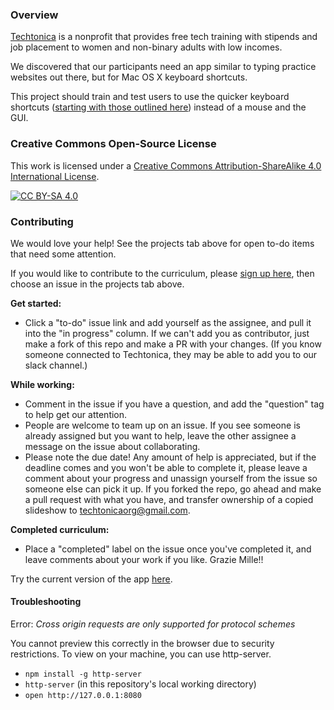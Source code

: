 ### Overview
[Techtonica](https://techtonica.org) is a nonprofit that provides free tech training with stipends and job placement to women and non-binary adults with low incomes. 

We discovered that our participants need an app similar to typing practice websites out there, but for Mac OS X keyboard shortcuts. 

This project should train and test users to use the quicker keyboard shortcuts ([starting with those outlined here](https://github.com/Techtonica/keyboard-shortcuts-practice/issues/3)) instead of a mouse and the GUI.

### Creative Commons Open-Source License
This work is licensed under a [Creative Commons Attribution-ShareAlike 4.0 International License](https://creativecommons.org/licenses/by-sa/4.0/legalcode).

[![CC BY-SA 4.0](https://i.creativecommons.org/l/by-sa/4.0/88x31.png)](https://creativecommons.org/licenses/by-sa/4.0/legalcode)

### Contributing

We would love your help! See the projects tab above for open to-do items that need some attention.

If you would like to contribute to the curriculum, please [sign up here](https://docs.google.com/forms/d/e/1FAIpQLSeW0mo-Dpsig70374UEPvzexpas-31Ost_HsFwm0kjNOxtbtg/viewform?c=0&w=1), then choose an issue in the projects tab above.

**Get started:**
- Click a "to-do" issue link and add yourself as the assignee, and pull it into the "in progress" column. If we can't add you as contributor, just make a fork of this repo and make a PR with your changes.  (If you know someone connected to Techtonica, they may be able to add you to our slack channel.)

**While working:**
- Comment in the issue if you have a question, and add the "question" tag to help get our attention.
- People are welcome to team up on an issue.  If you see someone is already assigned but you want to help, leave the other assignee a message on the issue about collaborating.
- Please note the due date! Any amount of help is appreciated, but if the deadline comes and you won't be able to complete it, please leave a comment about your progress and unassign yourself from the issue so someone else can pick it up. If you forked the repo, go ahead and make a pull request with what you have, and transfer ownership of a copied slideshow to techtonicaorg@gmail.com.

**Completed curriculum:**
- Place a "completed" label on the issue once you've completed it, and leave comments about your work if you like. Grazie Mille!!

Try the current version of the app [here](https://techtonica.github.io/keyboard-shortcuts-practice/).

#### Troubleshooting

Error: *Cross origin requests are only supported for protocol schemes*

You cannot preview this correctly in the browser due to security restrictions. To view on your machine, you can use http-server.

* `npm install -g http-server`
* `http-server` (in this repository's local working directory)
* `open http://127.0.0.1:8080`
